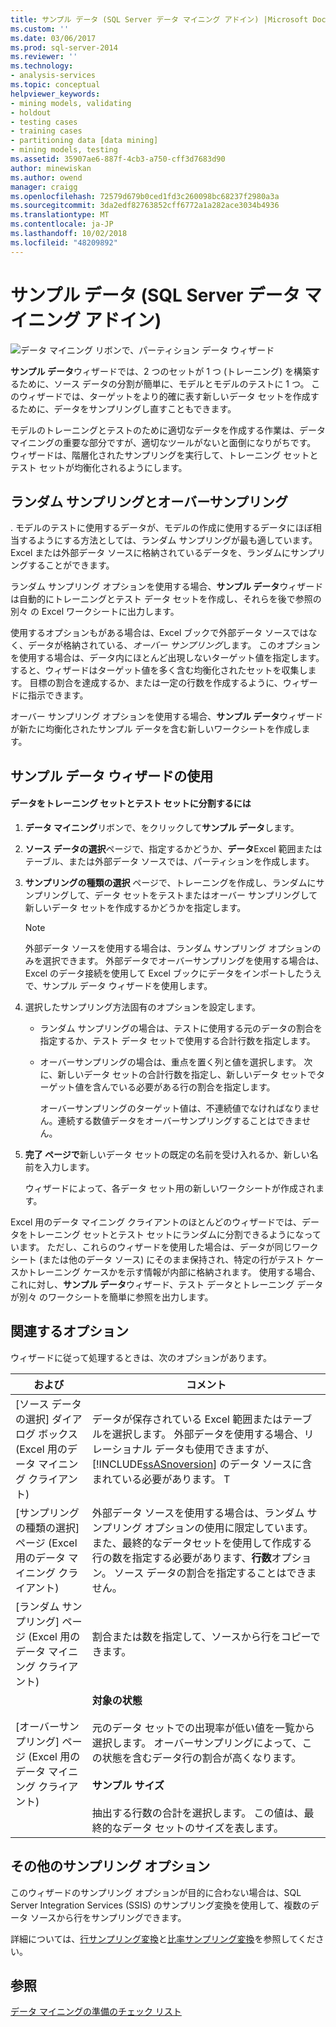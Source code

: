 ```yaml
---
title: サンプル データ (SQL Server データ マイニング アドイン) |Microsoft Docs
ms.custom: ''
ms.date: 03/06/2017
ms.prod: sql-server-2014
ms.reviewer: ''
ms.technology:
- analysis-services
ms.topic: conceptual
helpviewer_keywords:
- mining models, validating
- holdout
- testing cases
- training cases
- partitioning data [data mining]
- mining models, testing
ms.assetid: 35907ae6-887f-4cb3-a750-cff3d7683d90
author: minewiskan
ms.author: owend
manager: craigg
ms.openlocfilehash: 72579d679b0ced1fd3c260098bc68237f2980a3a
ms.sourcegitcommit: 3da2edf82763852cff6772a1a282ace3034b4936
ms.translationtype: MT
ms.contentlocale: ja-JP
ms.lasthandoff: 10/02/2018
ms.locfileid: "48209892"
---
```

# <a name="sample-data-sql-server-data-mining-add-ins"></a>サンプル データ (SQL Server データ マイニング アドイン)
  ![データ マイニング リボンで、パーティション データ ウィザード](media/dmc-partition.gif "データ マイニング リボンで、データのパーティション分割ウィザード")  
  
 **サンプル データ**ウィザードでは、2 つのセットが 1 つ (トレーニング) を構築するために、ソース データの分割が簡単に、モデルとモデルのテストに 1 つ。 このウィザードでは、ターゲットをより的確に表す新しいデータ セットを作成するために、データをサンプリングし直すこともできます。  
  
 モデルのトレーニングとテストのために適切なデータを作成する作業は、データ マイニングの重要な部分ですが、適切なツールがないと面倒になりがちです。 ウィザードは、階層化されたサンプリングを実行して、トレーニング セットとテスト セットが均衡化されるようにします。  
  
## <a name="random-sampling-and-oversampling"></a>ランダム サンプリングとオーバーサンプリング  
 . モデルのテストに使用するデータが、モデルの作成に使用するデータにほぼ相当するようにする方法としては、ランダム サンプリングが最も適しています。 Excel または外部データ ソースに格納されているデータを、ランダムにサンプリングすることができます。  
  
 ランダム サンプリング オプションを使用する場合、**サンプル データ**ウィザードは自動的にトレーニングとテスト データ セットを作成し、それらを後で参照の別々 の Excel ワークシートに出力します。  
  
 使用するオプションもがある場合は、Excel ブックで外部データ ソースではなく、データが格納されている、*オーバー サンプリング*します。 このオプションを使用する場合は、データ内にほとんど出現しないターゲット値を指定します。すると、ウィザードはターゲット値を多く含む均衡化されたセットを収集します。 目標の割合を達成するか、または一定の行数を作成するように、ウィザードに指示できます。  
  
 オーバー サンプリング オプションを使用する場合、**サンプル データ**ウィザードが新たに均衡化されたサンプル データを含む新しいワークシートを作成します。  
  
## <a name="using-the-sample-data-wizard"></a>サンプル データ ウィザードの使用  
  
#### <a name="to-separate-data-into-training-and-testing-sets"></a>データをトレーニング セットとテスト セットに分割するには  
  
1.  **データ マイニング**リボンで、をクリックして**サンプル データ**します。  
  
2.  **ソース データの選択**ページで、指定するかどうか、**データ**Excel 範囲またはテーブル、または外部データ ソースでは、パーティションを作成します。  
  
3.  **サンプリングの種類の選択** ページで、トレーニングを作成し、ランダムにサンプリングして、データ セットをテストまたはオーバー サンプリングして新しいデータ セットを作成するかどうかを指定します。  
  
    > [!NOTE]  
    >  外部データ ソースを使用する場合は、ランダム サンプリング オプションのみを選択できます。 外部データでオーバーサンプリングを使用する場合は、Excel のデータ接続を使用して Excel ブックにデータをインポートしたうえで、サンプル データ ウィザードを使用します。  
  
4.  選択したサンプリング方法固有のオプションを設定します。  
  
    -   ランダム サンプリングの場合は、テストに使用する元のデータの割合を指定するか、テスト データ セットで使用する合計行数を指定します。  
  
    -   オーバーサンプリングの場合は、重点を置く列と値を選択します。 次に、新しいデータ セットの合計行数を指定し、新しいデータ セットでターゲット値を含んでいる必要がある行の割合を指定します。  
  
         オーバーサンプリングのターゲット値は、不連続値でなければなりません。連続する数値データをオーバーサンプリングすることはできません。  
  
5.  **完了 ページで**新しいデータ セットの既定の名前を受け入れるか、新しい名前を入力します。  
  
     ウィザードによって、各データ セット用の新しいワークシートが作成されます。  
  
 Excel 用のデータ マイニング クライアントのほとんどのウィザードでは、データをトレーニング セットとテスト セットにランダムに分割できるようになっています。 ただし、これらのウィザードを使用した場合は、データが同じワークシート (または他のデータ ソース) にそのまま保持され、特定の行がテスト ケースかトレーニング ケースかを示す情報が内部に格納されます。 使用する場合、これに対し、**サンプル データ**ウィザード、テスト データとトレーニング データが別々 のワークシートを簡単に参照を出力します。  
  
## <a name="related-options"></a>関連するオプション  
 ウィザードに従って処理するときは、次のオプションがあります。  
  
|および|コメント|  
|-------------|--------------|  
|[ソース データの選択] ダイアログ ボックス (Excel 用のデータ マイニング クライアント)|データが保存されている Excel 範囲またはテーブルを選択します。 外部データを使用する場合、リレーショナル データも使用できますが、[!INCLUDE[ssASnoversion](../includes/ssasnoversion-md.md)] のデータ ソースに含まれている必要があります。 T|  
|[サンプリングの種類の選択] ページ (Excel 用のデータ マイニング クライアント)|外部データ ソースを使用する場合は、ランダム サンプリング オプションの使用に限定しています。 また、最終的なデータセットを使用して作成する行の数を指定する必要があります、**行数**オプション。 ソース データの割合を指定することはできません。|  
|[ランダム サンプリング] ページ (Excel 用のデータ マイニング クライアント)|割合または数を指定して、ソースから行をコピーできます。|  
|[オーバーサンプリング] ページ (Excel 用のデータ マイニング クライアント)|**対象の状態**<br /><br /> 元のデータ セットでの出現率が低い値を一覧から選択します。 オーバーサンプリングによって、この状態を含むデータ行の割合が高くなります。<br /><br /> **サンプル サイズ**<br /><br /> 抽出する行数の合計を選択します。 この値は、最終的なデータ セットのサイズを表します。|  
  
## <a name="other-sampling-options"></a>その他のサンプリング オプション  
 このウィザードのサンプリング オプションが目的に合わない場合は、SQL Server Integration Services (SSIS) のサンプリング変換を使用して、複数のデータ ソースから行をサンプリングできます。  
  
 詳細については、[行サンプリング変換](../integration-services/data-flow/transformations/row-sampling-transformation.md)と[比率サンプリング変換](../integration-services/data-flow/transformations/percentage-sampling-transformation.md)を参照してください。  
  
## <a name="see-also"></a>参照  
 [データ マイニングの準備のチェック リスト](checklist-of-preparation-for-data-mining.md)  
  
  
